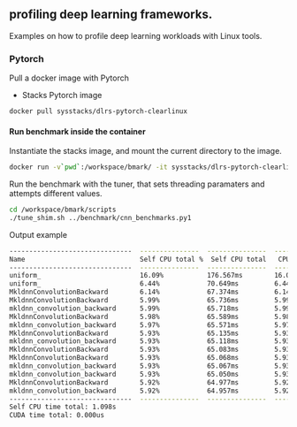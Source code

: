 ## profiling deep learning frameworks.

Examples on how to profile deep learning workloads with Linux tools.

### Pytorch

Pull a docker image with Pytorch

- Stacks Pytorch image

```bash
docker pull sysstacks/dlrs-pytorch-clearlinux
```

#### Run benchmark inside the container

Instantiate the stacks image, and mount the current directory to the image.

```bash
docker run -v`pwd`:/workspace/bmark/ -it sysstacks/dlrs-pytorch-clearlinux
```

Run the benchmark with the tuner, that sets threading paramaters and attempts different values.

```bash
cd /workspace/bmark/scripts
./tune_shim.sh ../benchmark/cnn_benchmarks.py1
```

Output example

```bash
-------------------------------  ---------------  ---------------  ---------------  ---------------  --------------- 
Name                             Self CPU total %  Self CPU total   CPU total %      CPU total        CPU time avg   
-------------------------------  ---------------  ---------------  ---------------  ---------------  --------------- 
uniform_                         16.09%           176.567ms        16.09%           176.567ms        176.567ms       
uniform_                         6.44%            70.649ms         6.44%            70.649ms         70.649ms        
MkldnnConvolutionBackward        6.14%            67.374ms         6.14%            67.374ms         67.374ms        
MkldnnConvolutionBackward        5.99%            65.736ms         5.99%            65.736ms         65.736ms        
mkldnn_convolution_backward      5.99%            65.718ms         5.99%            65.718ms         65.718ms        
MkldnnConvolutionBackward        5.98%            65.589ms         5.98%            65.589ms         65.589ms        
mkldnn_convolution_backward      5.97%            65.571ms         5.97%            65.571ms         65.571ms        
MkldnnConvolutionBackward        5.93%            65.135ms         5.93%            65.135ms         65.135ms        
mkldnn_convolution_backward      5.93%            65.118ms         5.93%            65.118ms         65.118ms        
MkldnnConvolutionBackward        5.93%            65.083ms         5.93%            65.083ms         65.083ms        
MkldnnConvolutionBackward        5.93%            65.068ms         5.93%            65.068ms         65.068ms        
mkldnn_convolution_backward      5.93%            65.067ms         5.93%            65.067ms         65.067ms        
mkldnn_convolution_backward      5.93%            65.050ms         5.93%            65.050ms         65.050ms        
MkldnnConvolutionBackward        5.92%            64.977ms         5.92%            64.977ms         64.977ms        
mkldnn_convolution_backward      5.92%            64.957ms         5.92%            64.957ms         64.957ms        
-------------------------------  ---------------  ---------------  ---------------  ---------------  --------------- 
Self CPU time total: 1.098s
CUDA time total: 0.000us
```
